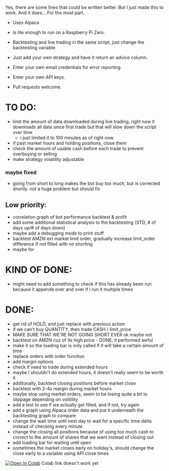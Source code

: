 Yes, there are some lines that could be written better. But I just made this to work. And it does... For the most part.
- Uses Alpaca

- Is lite enough to run on a Raspberry Pi Zero.

- Backtesting and live trading in the same script, just change the backtesting variable.

- Just add your own strategy and have it return an advice column.

- Enter your own email credentials for error reporting.

- Enter your own API keys.

- Pull requests welcome.


# TO DO:
- limit the amount of data downloaded during live trading, right now it downloads all data since first trade but that will slow down the script over time
   - i just limited it to 100 minutes as of right now
- if past market hours and holding positions, close them
- check the amount of usable cash before each trade to prevent overbuying or selling
- make strategy volatility adjustable


### maybe fixed
- going from short to long makes the bot buy too much, but is corrected shortly. not a huge problem but should fix

## Low priority:
- correlation graph of bot performance backtest & profit
- add some additional statistical analysis to the backtesting (STD, # of days up/# of days down)
- maybe add a debugging mode to print stuff
- backtest AMZN ext market limit order, gradually increase limit_order difference if not filled with no shorting
- maybe for
 
# KIND OF DONE:
- might need to add something to check if this has already been run because it appends over and over if i run it multiple times
 
# DONE:
- get rid of HOLD, and just replace with previous action
- if we can't buy QUANTITY, then trade CASH / limit_price
- MAKE SURE THAT WE'RE NOT GOING SHORT EVER ok maybe not
- backtest on AMZN cuz of its high price - DONE, it performed awful
- make it so the loading bar is only called if it will take a certain amount of time
- replace orders with order function
- add margin options
- check if need to trade during extended hours
- maybe I shouldn't do extended hours, it doesn't really seem to be worth it
- additonally, backtest closing positions before market close
- backtest with 2-4x margin during market hours
- maybe stop using market orders, seem to be losing quite a bit to slippage depending on volitility
- add a test to see if we actually get filled, and if not, try again
- add a graph using Alpaca order data and put it underneath the backtesting graph to compare
- change the wait time until next day to wait for a specific time delta instead of checking every minute
- change the closing all positions because of using too much cash to correct to the amount of shares that we want instead of closing out
- add loading bar for waiting until open
- sometimes the market closes early on holiday's, should change the close early to a variable using API close times


[![Open In Colab](https://colab.research.google.com/assets/colab-badge.svg)](https://colab.research.google.com/gist/GrahamboJangles/8cbe716adeb7f091a1832dac9a86a4c9/forms-snippets.ipynb)
Colab link doesn't work yet

